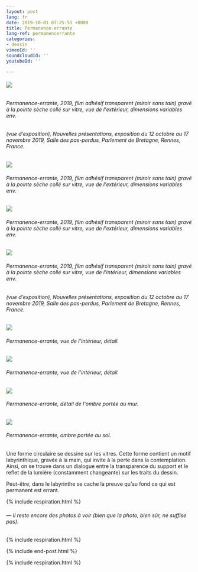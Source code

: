 ```yaml
---
layout: post
lang: fr
date: 2019-10-01 07:25:51 +0000
title: Permanence-errante
lang-ref: permanencerrante
categories:
- dessin
vimeoId: ''
soundcloudId: ''
youtubeId: ''

---
```

###### ![](/mepierdoparaver/imgs/01-20191018_121719-up.jpg)

###### _Permanence-errante_, 2019, film adhésif transparent (miroir sans tain) gravé à la pointe sèche collé sur vitre, vue de l'extérieur, dimensions variables env.

###### (vue d’exposition), _Nouvelles présentations_, exposition du 12 octobre au 17 novembre 2019, Salle des pas-perdus, Parlement de Bretagne, Rennes, France.

![](/mepierdoparaver/imgs/02-20191010_143702-up.jpg)

###### _Permanence-errante_, 2019, film adhésif transparent (miroir sans tain) gravé à la pointe sèche collé sur vitre, vue de l'extérieur, dimensions variables env.

![](/mepierdoparaver/imgs/03-dsc_2090-up.jpg)

###### _Permanence-errante_, 2019, film adhésif transparent (miroir sans tain) gravé à la pointe sèche collé sur vitre, vue de l'extérieur, dimensions variables env.

![](/mepierdoparaver/imgs/04-dsc_2017-up.jpg)

###### _Permanence-errante_, 2019, film adhésif transparent (miroir sans tain) gravé à la pointe sèche collé sur vitre, vue de l'intérieur, dimensions variables env.

###### (vue d’exposition), _Nouvelles présentations_, exposition du 12 octobre au 17 novembre 2019, Salle des pas-perdus, Parlement de Bretagne, Rennes, France.

![](/mepierdoparaver/imgs/05-dsc_2011-up.jpg)

###### _Permanence-errante_, vue de l'intérieur, détail.

![](/mepierdoparaver/imgs/06-dsc_2079-up.jpg)

###### _Permanence-errante_, vue de l'intérieur, détail.

![](/mepierdoparaver/imgs/07-dsc_2028-up.jpg)

###### _Permanence-errante_, détail de l'ombre portée au mur.

![](/mepierdoparaver/imgs/08-20191010_143412-up.jpg)

###### _Permanence-errante_, ombre portée au sol.

Une forme circulaire se dessine sur les vitres. Cette forme contient un motif labyrinthique, gravée à la main, qui invite à la perte dans la contemplation. Ainsi, on se trouve dans un dialogue entre la transparence du support et le reflet de la lumière (constamment changeante) sur les traits du dessin.

Peut-être, dans le labyrinthe se cache la preuve qu’au fond ce qui est permanent est errant.

{% include respiration.html %}

###### _— Il reste encore des photos à voir (bien que la photo, bien sûr, ne suffise pas)._

{% include respiration.html %}

{% include end-post.html %}

{% include respiration.html %}